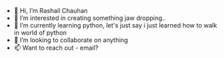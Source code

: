 - 👋 Hi, I’m Rashail Chauhan
- 👀 I’m interested in creating something jaw dropping.. 
- 🌱 I’m currently learning python, let's just say i just learned how to walk in world of python
- 💞️ I’m looking to collaborate on anything
- 📫 Want to reach out - email?

<!---
rashailchauhan/rashailchauhan is a ✨ special ✨ repository because its `README.md` (this file) appears on your GitHub profile.
You can click the Preview link to take a look at your changes.
--->
